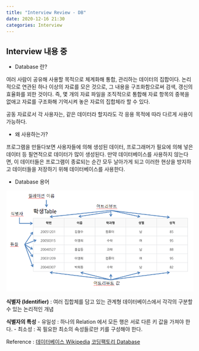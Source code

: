 ```yaml
---
title: "Interview Review - DB"
date: 2020-12-16 21:30
categories: Interview
---
```


## Interview 내용 중

- Database 란?

여러 사람이 공유해 사용할 목적으로 체계화해 통합, 관리하는 데이터의 집합이다. 논리적으로 연관된 하나 이상의 자료를 모은 것으로, 그 내용을 구조화함으로써 검색, 갱신의 효율화를 꾀한 것이다. 즉, 몇 개의 자료 파일을 조직적으로 통합해 자료 항목의 중복을 없애고 자료를 구조화해 기억시켜 놓은 자료의 집합체라 할 수 있다.

공동 자료로서 각 사용자는, 같은 데이터라 할지라도 각 응용 목적에 따라 다르게 사용이 가능하다.

- 왜 사용하는가?

프로그램을 만들다보면 사용자들에 의해 생성된 데이터, 프로그래머가 필요에 의해 넣은 데이터 등 필연적으로 데이터가 많이 생성된다. 만약 데이터베이스를 사용하지 않는다면, 이 데이터들은 프로그램이 종료되는 순간 모두 날아가게 되고 이러한 현상을 방지하고 데이터들을 저장하기 위해 데이터베이스를 사용한다.

- Database 용어

![Database_terms](https://github.com/don-garu/don-garu.github.io/blob/master/images/database_terms.png)

**식별자 (Identifier)** : 여러 집합체를 담고 있는 관계형 데이터베이스에서 각각의 구분할 수 있는 논리적인 개념

**식별자의 특성**
	- 유일성 : 하나의 Relation 에서 모든 행은 서로 다른 키 값을 가져야 한다.
	- 최소성 : 꼭 필요한 최소의 속성들로만 키를 구성해야 한다.

Reference :
[데이터베이스 Wikipedia][데이터베이스-Wiki]
[코딩팩토리 Database][코딩팩토리-Database]

[데이터베이스-Wiki]: https://ko.wikipedia.org/wiki/%EB%8D%B0%EC%9D%B4%ED%84%B0%EB%B2%A0%EC%9D%B4%EC%8A%A4
[코딩팩토리-Database]: https://coding-factory.tistory.com/77#recentEntries
